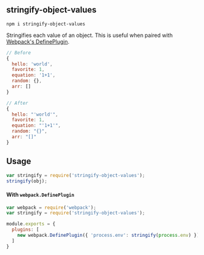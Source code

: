 ## stringify-object-values
```
npm i stringify-object-values
```
Stringifies each value of an object. This is useful when paired with [Webpack's DefinePlugin](https://webpack.github.io/docs/list-of-plugins.html#defineplugin).

```js
// Before
{
  hello: 'world',
  favorite: 1,
  equation: '1+1',
  random: {},
  arr: []  
}

// After
{
  hello: "'world'",
  favorite: 1,
  equation: "'1+1'",
  random: "{}",
  arr: "[]"
}
```

## Usage
```js
var stringify = require('stringify-object-values');
stringify(obj);
```

#### With `webpack.DefinePlugin`
```js
var webpack = require('webpack');
var stringify = require('stringify-object-values');

module.exports = {
  plugins: [
    new webpack.DefinePlugin({ 'process.env': stringify(process.env) });
  ]
}
```